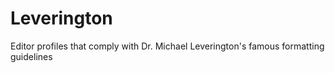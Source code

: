 # Leverington
Editor profiles that comply with Dr. Michael Leverington's famous formatting guidelines
